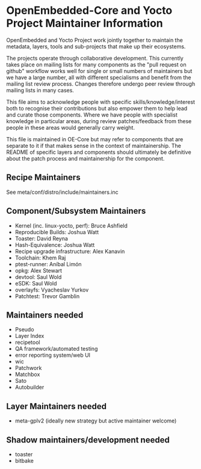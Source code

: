 OpenEmbedded-Core and Yocto Project Maintainer Information
==========================================================

OpenEmbedded and Yocto Project work jointly together to maintain the metadata,
layers, tools and sub-projects that make up their ecosystems.

The projects operate through collaborative development. This currently takes
place on mailing lists for many components as the "pull request on github"
workflow works well for single or small numbers of maintainers but we have
a large number, all with different specialisms and benefit from the mailing
list review process. Changes therefore undergo peer review through mailing
lists in many cases.

This file aims to acknowledge people with specific skills/knowledge/interest
both to recognise their contributions but also empower them to help lead and
curate those components. Where we have people with specialist knowledge in
particular areas, during review patches/feedback from these people in these
areas would generally carry weight.

This file is maintained in OE-Core but may refer to components that are separate
to it if that makes sense in the context of maintainership. The README of specific
layers and components should ultimately be definitive about the patch process and
maintainership for the component.

Recipe Maintainers
------------------

See meta/conf/distro/include/maintainers.inc

Component/Subsystem Maintainers
-------------------------------

* Kernel (inc. linux-yocto, perf): Bruce Ashfield
* Reproducible Builds: Joshua Watt
* Toaster: David Reyna
* Hash-Equivalence: Joshua Watt
* Recipe upgrade infrastructure: Alex Kanavin
* Toolchain: Khem Raj
* ptest-runner: Aníbal Limón
* opkg: Alex Stewart
* devtool: Saul Wold
* eSDK: Saul Wold
* overlayfs: Vyacheslav Yurkov
* Patchtest: Trevor Gamblin

Maintainers needed
------------------

* Pseudo
* Layer Index
* recipetool
* QA framework/automated testing
* error reporting system/web UI
* wic
* Patchwork
* Matchbox
* Sato
* Autobuilder

Layer Maintainers needed
------------------------

* meta-gplv2 (ideally new strategy but active maintainer welcome)

Shadow maintainers/development needed
--------------------------------------

* toaster
* bitbake
